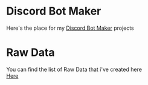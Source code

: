 # Discord Bot Maker
Here's the place for my [Discord Bot Maker](https://store.steampowered.com/app/682130/Discord_Bot_Maker/) projects

# Raw Data
You can find the list of Raw Data that i've created here <br> 
[Here]()
